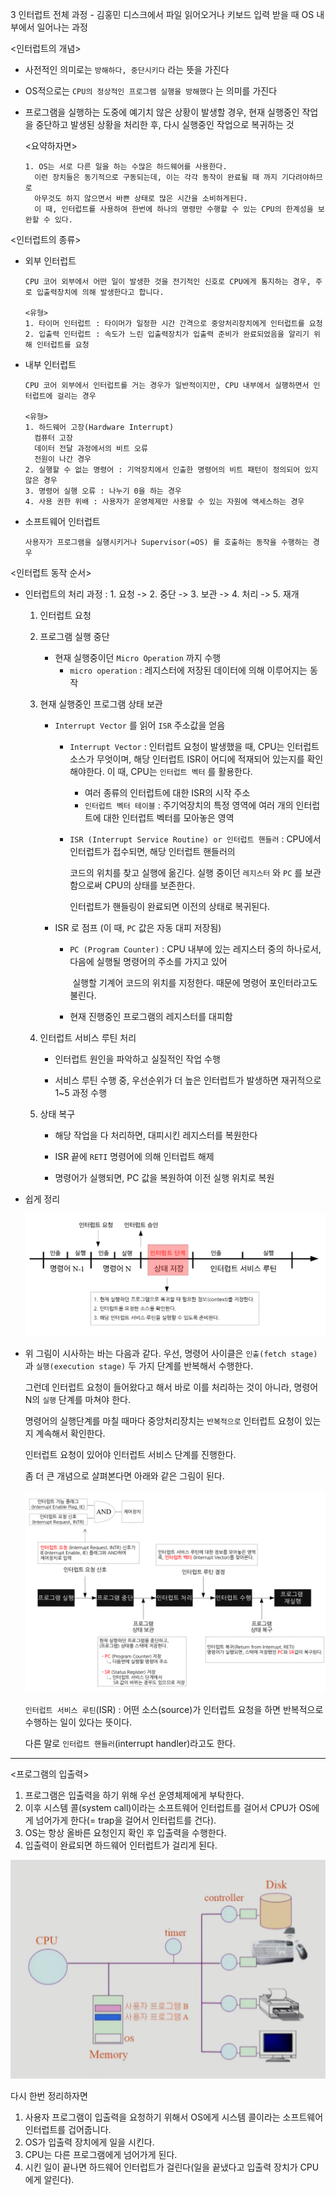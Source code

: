 3 인터럽트 전체 과정 - 김홍민
디스크에서 파일 읽어오거나 키보드 입력 받을 때 OS 내부에서 일어나는 과정



<인터럽트의 개념>



* 사전적인 의미로는 `방해하다, 중단시키다` 라는 뜻을 가진다

* OS적으로는 `CPU의 정상적인 프로그램 실행을 방해했다` 는 의미를 가진다

* 프로그램을 실행하는 도중에 예기치 않은 상황이 발생할 경우, 현재 실행중인 작업을 중단하고 발생된 상황을 처리한 후, 다시 실행중인 작업으로 복귀하는 것

  <요약하자면> 

  ```#
  1. OS는 서로 다른 일을 하는 수많은 하드웨어를 사용한다. 
  	이런 장치들은 동기적으로 구동되는데, 이는 각각 동작이 완료될 때 까지 기다려야하므로 
  	아무것도 하지 않으면서 바쁜 상태로 많은 시간을 소비하게된다. 
  	이 때, 인터럽트를 사용하여 한번에 하나의 명령만 수행할 수 있는 CPU의 한계성을 보완할 수 있다.
  ```

  

  

<인터럽트의 종류>



- 외부 인터럽트

  ```#
  CPU 코어 외부에서 어떤 일이 발생한 것을 전기적인 신호로 CPU에게 통지하는 경우, 주로 입출력장치에 의해 발생한다고 합니다.
  
  <유형>
  1. 타이머 인터럽트 : 타이머가 일정한 시간 간격으로 중앙처리장치에게 인터럽트를 요청
  2. 입출력 인터럽트 : 속도가 느린 입출력장치가 입출력 준비가 완료되었음을 알리기 위해 인터럽트를 요청
  ```

- 내부 인터럽트

  ```#
  CPU 코어 외부에서 인터럽트를 거는 경우가 일반적이지만, CPU 내부에서 실행하면서 인터럽트에 걸리는 경우
  
  <유형>
  1. 하드웨어 고장(Hardware Interrupt)
  	컴퓨터 고장
  	데이터 전달 과정에서의 비트 오류
  	전원이 나간 경우
  2. 실행할 수 없는 명령어 : 기억장치에서 인출한 명령어의 비트 패턴이 정의되어 있지 않은 경우
  3. 명령어 실행 오류 : 나누기 0을 하는 경우
  4. 사용 권한 위배 : 사용자가 운영체제만 사용할 수 있는 자원에 액세스하는 경우
  ```

- 소프트웨어 인터럽트

  ```#
  사용자가 프로그램을 실행시키거나 Supervisor(=OS) 를 호출하는 동작을 수행하는 경우
  ```

  

<인터럽트 동작 순서>



- 인터럽트의 처리 과정 : 1. 요청 -> 2. 중단 -> 3. 보관 -> 4. 처리 -> 5. 재개

  

  1. 인터럽트 요청

  

  2. 프로그램 실행 중단
     - 현재 실행중이던 `Micro Operation` 까지 수행  
       - `micro operation` : 레지스터에 저장된 데이터에 의해 이루어지는 동작

  

  3. 현재 실행중인 프로그램 상태 보관

     - `Interrupt Vector` 를 읽어 `ISR` 주소값을 얻음

       - `Interrupt Vector` : 인터럽트 요청이 발생했을 때, CPU는 인터럽트 소스가 무엇이며, 해당 인터럽트 ISR이 어디에 적재되어							있는지를 확인해야한다. 이 때, CPU는 `인터럽트 벡터` 를 활용한다.

         - 여러 종류의 인터럽트에 대한 ISR의 시작 주소
         - `인터럽트 벡터 테이블` : 주기억장치의 특정 영역에 여러 개의 인터럽트에 대한 인터럽트 벡터를 모아놓은 영역

       - `ISR (Interrupt Service Routine) or 인터럽트 핸들러` : CPU에서 인터럽트가 접수되면, 해당 인터럽트 핸들러의 

         코드의 위치를 찾고 실행에 옮긴다. 실행 중이던 `레지스터` 와 `PC` 를 보관함으로써 CPU의 상태를 보존한다. 

         인터럽트가 핸들링이 완료되면 이전의 상태로 복귀된다.

       

     - ISR 로 점프 (이 때, `PC` 값은 자동 대피 저장됨)

       - `PC (Program Counter)` : CPU 내부에 있는 레지스터 중의 하나로서, 다음에 실행될 명령어의 주소를 가지고 있어 

         ​									실행할 기계어 코드의 위치를 지정한다. 때문에 명령어 포인터라고도 불린다.

       - 현재 진행중인 프로그램의 레지스터를 대피함

  

  4. 인터럽트 서비스 루틴 처리

     - 인터럽트 원인을 파악하고 실질적인 작업 수행

     - 서비스 루틴 수행 중, 우선순위가 더 높은 인터럽트가 발생하면 재귀적으로 1~5 과정 수행

  

  5. 상태 복구

     - 해당 작업을 다 처리하면, 대피시킨 레지스터를 복원한다

     - ISR 끝에 `RETI` 명령어에 의해 인터럽트 해제

     - 명령어가 실행되면, PC 값을 복원하여 이전 실행 위치로 복원

  

  

- 쉽게 정리

  <img src="2day_CS_study.assets/interrupt_fetch_execution.jpg" style="zoom: 67%;" />

- 위 그림이 시사하는 바는 다음과 같다. 우선, 명령어 사이클은 `인출(fetch stage)`과 `실행(execution stage)` 두 가지 단계를 반복해서 수행한다. 

  그런데 인터럽트 요청이 들어왔다고 해서 바로 이를 처리하는 것이 아니라, 명령어 N의 `실행` 단계를 마쳐야 한다. 

  명령어의 실행단계를 마칠 때마다 중앙처리장치는 `반복적으로` 인터럽트 요청이 있는지 계속해서 확인한다. 

  인터럽트 요청이 있어야 인터럽트 서비스 단계를 진행한다.

  

  좀 더 큰 개념으로 살펴본다면 아래와 같은 그림이 된다.

  <img src="2day_CS_study.assets/inturrupt_detail.png" style="zoom:67%;" />

  `인터럽트 서비스 루틴`(ISR) : 어떤 소스(source)가 인터럽트 요청을 하면 반복적으로 수행하는 일이 있다는 뜻이다. 

  다른 말로 `인터럽트 핸들러`(interrupt handler)라고도 한다.



---



<프로그램의 입출력>

1. 프로그램은 입출력을 하기 위해 우선 운영체제에게 부탁한다.
2. 이후 시스템 콜(system call)이라는 소프트웨어 인터럽트를 걸어서 CPU가 OS에게 넘어가게 한다(= trap을 걸어서 인터럽트를 건다).
3. OS는 항상 올바른 요청인지 확인 후 입출력을 수행한다.
4. 입출력이 완료되면 하드웨어 인터럽트가 걸리게 된다.

<img src="2day_CS_study.assets/os_systemcall.png" style="zoom: 67%;" />

다시 한번 정리하자면 

1. 사용자 프로그램이 입출력을 요청하기 위해서 OS에게 시스템 콜이라는 소프트웨어 인터럽트를 겁어줍니다.
2. OS가 입출력 장치에게 일을 시킨다.
3. CPU는 다른 프로그램에게 넘어가게 된다.
4. 시킨 일이 끝나면 하드웨어 인터럽트가 걸린다(일을 끝냈다고 입출력 장치가 CPU에게 알린다).